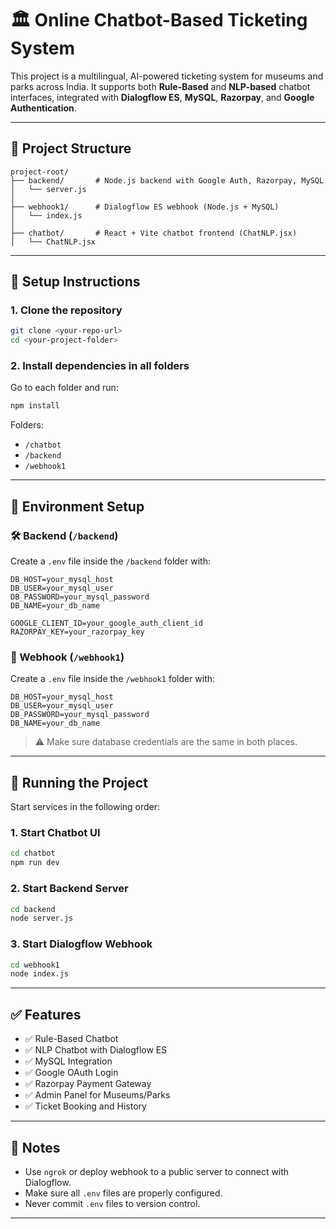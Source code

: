 # 🏛️ Online Chatbot-Based Ticketing System

This project is a multilingual, AI-powered ticketing system for museums and parks across India. It supports both **Rule-Based** and **NLP-based** chatbot interfaces, integrated with **Dialogflow ES**, **MySQL**, **Razorpay**, and **Google Authentication**.

---

## 📁 Project Structure

```
project-root/
├── backend/       # Node.js backend with Google Auth, Razorpay, MySQL
│   └── server.js
│
├── webhook1/      # Dialogflow ES webhook (Node.js + MySQL)
│   └── index.js
│
├── chatbot/       # React + Vite chatbot frontend (ChatNLP.jsx)
│   └── ChatNLP.jsx
```

---

## 🔧 Setup Instructions

### 1. Clone the repository

```bash
git clone <your-repo-url>
cd <your-project-folder>
```

### 2. Install dependencies in all folders

Go to each folder and run:

```bash
npm install
```

Folders:

- `/chatbot`
- `/backend`
- `/webhook1`

---

## 🔑 Environment Setup

### 🛠️ Backend (`/backend`)

Create a `.env` file inside the `/backend` folder with:

```env
DB_HOST=your_mysql_host
DB_USER=your_mysql_user
DB_PASSWORD=your_mysql_password
DB_NAME=your_db_name

GOOGLE_CLIENT_ID=your_google_auth_client_id
RAZORPAY_KEY=your_razorpay_key
```

### 🔗 Webhook (`/webhook1`)

Create a `.env` file inside the `/webhook1` folder with:

```env
DB_HOST=your_mysql_host
DB_USER=your_mysql_user
DB_PASSWORD=your_mysql_password
DB_NAME=your_db_name
```

> ⚠️ Make sure database credentials are the same in both places.

---

## 🚀 Running the Project

Start services in the following order:

### 1. Start Chatbot UI

```bash
cd chatbot
npm run dev
```

### 2. Start Backend Server

```bash
cd backend
node server.js
```

### 3. Start Dialogflow Webhook

```bash
cd webhook1
node index.js
```

---

## ✅ Features

- ✅ Rule-Based Chatbot
- ✅ NLP Chatbot with Dialogflow ES
- ✅ MySQL Integration
- ✅ Google OAuth Login
- ✅ Razorpay Payment Gateway
- ✅ Admin Panel for Museums/Parks
- ✅ Ticket Booking and History

---

## 📌 Notes

- Use `ngrok` or deploy webhook to a public server to connect with Dialogflow.
- Make sure all `.env` files are properly configured.
- Never commit `.env` files to version control.

---


